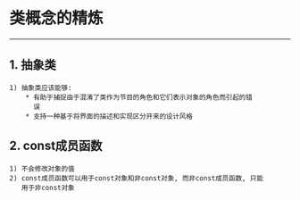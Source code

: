 # **类概念的精炼** #
***


## **1. 抽象类** ##
    1) 抽象类应该能够:
        * 有助于捕捉由于混淆了类作为节目的角色和它们表示对象的角色而引起的错
          误
        * 支持一种基于将界面的描述和实现区分开来的设计风格



## **2. const成员函数** ##
    1) 不会修改对象的值
    2) const成员函数可以用于const对象和非const对象, 而非const成员函数, 只能
       用于非const对象
